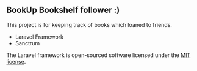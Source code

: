 
## BookUp Bookshelf follower :)

This project is for keeping track of books which loaned to friends.


- Laravel Framework
- Sanctrum


The Laravel framework is open-sourced software licensed under the [MIT license](https://opensource.org/licenses/MIT).
